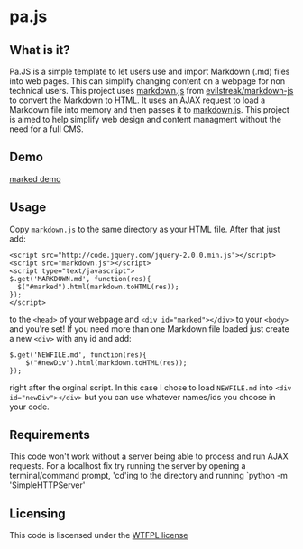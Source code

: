 pa.js
======

What is it?
-----------

Pa.JS is a simple template to let users use and import Markdown (.md) files into web pages. This can simplify changing content on a webpage for non technical users. This project uses [markdown.js](https://github.com/trevorstarick/marked/blob/master/markdown.js) from [evilstreak/markdown-js](https://github.com/evilstreak/markdown-js) to convert the Markdown to HTML. It uses an AJAX request to load a Markdown file into memory and then passes it to [markdown.js](https://github.com/trevorstarick/marked/blob/master/markdown.js). This project is aimed to help simplify web design and content managment without the need for a full CMS.

Demo
----
[marked demo](http://pajs.starick.me)

Usage
------------

Copy `markdown.js` to the same directory as your HTML file. After that just add:

```
<script src="http://code.jquery.com/jquery-2.0.0.min.js"></script>
<script src="markdown.js"></script>
<script type="text/javascript">
$.get('MARKDOWN.md', function(res){
  $("#marked").html(markdown.toHTML(res));
});
</script>
```

to the `<head>` of your webpage and `<div id="marked"></div>` to your `<body>` and you're set! If you need more than one Markdown file loaded just create a new `<div>` with any id and add:

```
$.get('NEWFILE.md', function(res){
	$("#newDiv").html(markdown.toHTML(res));
});
```

right after the orginal script. In this case I chose to load `NEWFILE.md` into `<div id="newDiv"></div>` but you can use whatever names/ids you choose in your code.

Requirements
------------

This code won't work without a server being able to process and run AJAX requests. For a localhost fix try running the server by opening a terminal/command prompt, 'cd'ing to the directory and running `python -m 'SimpleHTTPServer'

Licensing
---------
This code is liscensed under the [WTFPL license](http://www.wtfpl.net/)
